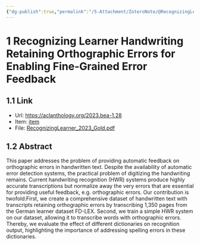 ```yaml
---
{"dg-publish":true,"permalink":"/5-Attachment/ZoteroNote/@RecognizingLearner_2023_Gold/","title":"Recognizing Learner Handwriting Retaining Orthographic Errors for Enabling Fine-Grained Error Feedback"}
---
```


# 1 Recognizing Learner Handwriting Retaining Orthographic Errors for Enabling Fine-Grained Error Feedback
## 1.1 Link
- Url: https://aclanthology.org/2023.bea-1.28
- Item: [item](zotero://select/library/items/5H5XWLL4)
- File: [RecognizingLearner_2023_Gold.pdf](zotero://open-pdf/library/items/57VPHRTS)
## 1.2 Abstract
This paper addresses the problem of providing automatic feedback on orthographic errors in handwritten text. Despite the availability of automatic error detection systems, the practical problem of digitizing the handwriting remains. Current handwriting recognition (HWR) systems produce highly accurate transcriptions but normalize away the very errors that are essential for providing useful feedback, e.g. orthographic errors. Our contribution is twofold:First, we create a comprehensive dataset of handwritten text with transcripts retaining orthographic errors by transcribing 1,350 pages from the German learner dataset FD-LEX. Second, we train a simple HWR system on our dataset, allowing it to transcribe words with orthographic errors. Thereby, we evaluate the effect of different dictionaries on recognition output, highlighting the importance of addressing spelling errors in these dictionaries.